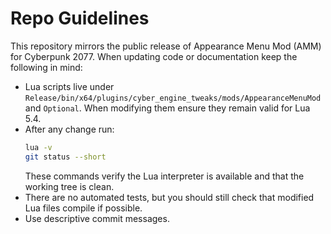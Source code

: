 # Repo Guidelines

This repository mirrors the public release of Appearance Menu Mod (AMM) for Cyberpunk 2077. When updating code or documentation keep the following in mind:

- Lua scripts live under `Release/bin/x64/plugins/cyber_engine_tweaks/mods/AppearanceMenuMod` and `Optional`.  When modifying them ensure they remain valid for Lua 5.4.
- After any change run:
  ```bash
  lua -v
  git status --short
  ```
  These commands verify the Lua interpreter is available and that the working tree is clean.
- There are no automated tests, but you should still check that modified Lua files compile if possible.
- Use descriptive commit messages.
